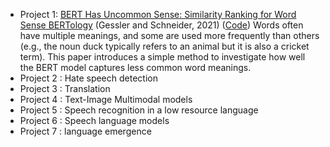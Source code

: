 


- Project 1:  [BERT Has Uncommon Sense: Similarity Ranking for Word Sense BERTology](https://aclanthology.org/2021.blackboxnlp-1.43/) (Gessler and Schneider, 2021) ([Code](https://github.com/lgessler/bert-has-uncommon-sense/tree/master))
Words often have multiple meanings, and some are used more frequently than others (e.g., the noun duck typically refers to an animal but it is also a cricket term). This paper introduces a simple method to investigate how well the BERT model captures less common word meanings. 
- Project 2 : Hate speech detection 
- Project 3 : Translation 
- Project 4 : Text-Image Multimodal models
- Project 5 : Speech recognition in a low resource language
- Project 6 : Speech language models
- Project 7 : language emergence

